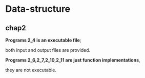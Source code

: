 # Data-structure

## chap2

**Programs 2_4 is an executable file**; 

both input and output files are provided.

**Programs 2_6,2_7,2_10,2_11 are just function implementations**, 

they are not executable.